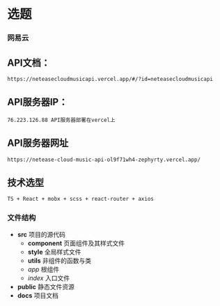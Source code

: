 # 选题
### 网易云

## API文档：
	https://neteasecloudmusicapi.vercel.app/#/?id=neteasecloudmusicapi

## API服务器IP：
	76.223.126.88 API服务器部署在vercel上

## API服务器网址
	https://netease-cloud-music-api-ol9f71wh4-zephyrty.vercel.app/

## 技术选型
	TS + React + mobx + scss + react-router + axios

### 文件结构
- **src** 项目的源代码
	- **component** 页面组件及其样式文件
	- **style** 全局样式文件
	- **utils** 非组件的函数与类
	- *app* 根组件
	- *index* 入口文件
- **public** 静态文件资源
- **docs** 项目文档
